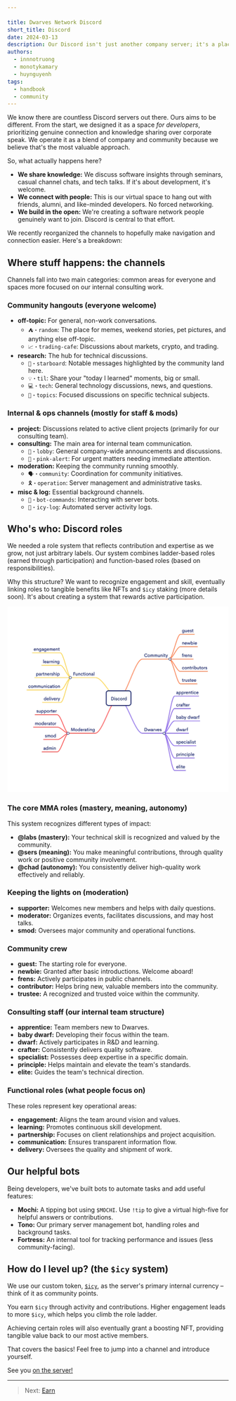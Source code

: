 ```yaml
---

title: Dwarves Network Discord
short_title: Discord
date: 2024-03-13
description: Our Discord isn't just another company server; it's a place for both our team and the wider developer community. This guide explains how it works and where you fit in.
authors:
  - innnotruong
  - monotykamary
  - huynguyenh
tags:
  - handbook
  - community
---
```


We know there are countless Discord servers out there. Ours aims to be different. From the start, we designed it as a space *for developers*, prioritizing genuine connection and knowledge sharing over corporate speak. We operate it as a blend of company and community because we believe that's the most valuable approach.

So, what actually happens here?

* **We share knowledge:** We discuss software insights through seminars, casual channel chats, and tech talks. If it's about development, it's welcome.
* **We connect with people:** This is our virtual space to hang out with friends, alumni, and like-minded developers. No forced networking.
* **We build in the open:** We're creating a software network people genuinely want to join. Discord is central to that effort.

We recently reorganized the channels to hopefully make navigation and connection easier. Here's a breakdown:

## Where stuff happens: the channels

Channels fall into two main categories: common areas for everyone and spaces more focused on our internal consulting work.

### Community hangouts (everyone welcome)

* **off-topic:** For general, non-work conversations.
  * `⛺・random`: The place for memes, weekend stories, pet pictures, and anything else off-topic.
  * `📈・trading-cafe`: Discussions about markets, crypto, and trading.
* **research:** The hub for technical discussions.
  * `🌟・starboard`: Notable messages highlighted by the community land here.
  * `💡・til`: Share your "today I learned" moments, big or small.
  * `💻・tech`: General technology discussions, news, and questions.
  * `🎒・topics`: Focused discussions on specific technical subjects.

### Internal & ops channels (mostly for staff & mods)

* **project:** Discussions related to active client projects (primarily for our consulting team).
* **consulting:** The main area for internal team communication.
  * `🏢・lobby`: General company-wide announcements and discussions.
  * `🦄・pink-alert`: For urgent matters needing immediate attention.
* **moderation:** Keeping the community running smoothly.
  * `🗣・community`: Coordination for community initiatives.
  * `🎗️・operation`: Server management and administrative tasks.
* **misc & log:** Essential background channels.
  * `🤖・bot-commands`: Interacting with server bots.
  * `🧊・icy-log`: Automated server activity logs.

## Who's who: Discord roles

We needed a role system that reflects contribution and expertise as we grow, not just arbitrary labels. Our system combines ladder-based roles (earned through participation) and function-based roles (based on responsibilities).

Why this structure? We want to recognize engagement and skill, eventually linking roles to tangible benefits like NFTs and `$icy` staking (more details soon). It's about creating a system that rewards active participation.

![Dwarves Network Discord Role Structure](assets/discord-role-structure.webp)

### The core MMA roles (mastery, meaning, autonomy)

This system recognizes different types of impact:

* **@labs (mastery):** Your technical skill is recognized and valued by the community.
* **@sers (meaning):** You make meaningful contributions, through quality work or positive community involvement.
* **@chad (autonomy):** You consistently deliver high-quality work effectively and reliably.

### Keeping the lights on (moderation)

* **supporter:** Welcomes new members and helps with daily questions.
* **moderator:** Organizes events, facilitates discussions, and may host talks.
* **smod:** Oversees major community and operational functions.

### Community crew

* **guest:** The starting role for everyone.
* **newbie:** Granted after basic introductions. Welcome aboard!
* **frens:** Actively participates in public channels.
* **contributor:** Helps bring new, valuable members into the community.
* **trustee:** A recognized and trusted voice within the community.

### Consulting staff (our internal team structure)

* **apprentice:** Team members new to Dwarves.
* **baby dwarf:** Developing their focus within the team.
* **dwarf:** Actively participates in R&D and learning.
* **crafter:** Consistently delivers quality software.
* **specialist:** Possesses deep expertise in a specific domain.
* **principle:** Helps maintain and elevate the team's standards.
* **elite:** Guides the team's technical direction.

### Functional roles (what people focus on)

These roles represent key operational areas:

* **engagement:** Aligns the team around vision and values.
* **learning:** Promotes continuous skill development.
* **partnership:** Focuses on client relationships and project acquisition.
* **communication:** Ensures transparent information flow.
* **delivery:** Oversees the quality and shipment of work.

## Our helpful bots

Being developers, we've built bots to automate tasks and add useful features:

* **Mochi:** A tipping bot using `$MOCHI`. Use `!tip` to give a virtual high-five for helpful answers or contributions.
* **Tono:** Our primary server management bot, handling roles and background tasks.
* **Fortress:** An internal tool for tracking performance and issues (less community-facing).

## How do I level up? (the `$icy` system)

We use our custom token, [`$icy`](icy.md), as the server's primary internal currency – think of it as community points.

You earn `$icy` through activity and contributions. Higher engagement leads to more `$icy`, which helps you climb the role ladder.

Achieving certain roles will also eventually grant a boosting NFT, providing tangible value back to our most active members.

That covers the basics! Feel free to jump into a channel and introduce yourself.

See you [on the server!](http://discord.gg/dfoundation)

---

> Next: [Earn](earn.md)
